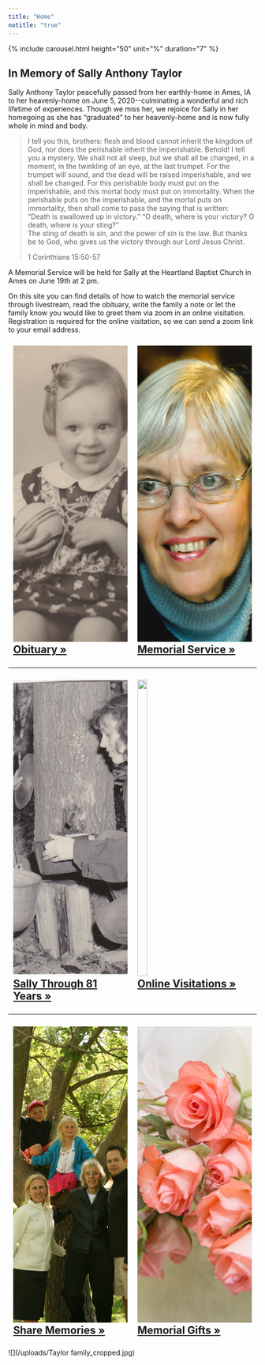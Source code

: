 ```yaml
---
title: "Home"
notitle: "true"
---
```


{% include carousel.html height="50" unit="%" duration="7" %}

## In Memory of Sally Anthony Taylor

Sally Anthony Taylor peacefully passed from her earthly-home in Ames, IA to her heavenly-home on June 5, 2020--culminating a wonderful and rich lifetime of experiences.   Though we miss her, we rejoice for Sally in her homegoing as she has “graduated” to her heavenly-home and is now fully whole in mind and body.  

>I tell you this, brothers: flesh and blood cannot inherit the kingdom of God, nor does the perishable inherit the imperishable. Behold! I tell you a mystery. We shall not all sleep, but we shall all be changed, in a moment, in the twinkling of an eye, at the last trumpet. For the trumpet will sound, and the dead will be raised imperishable, and we shall be changed. For this perishable body must put on the imperishable, and this mortal body must put on immortality. When the perishable puts on the imperishable, and the mortal puts on immortality, then shall come to pass the saying that is written:  
>“Death is swallowed up in victory.”  “O death, where is your victory?  O death, where is your sting?”  
The sting of death is sin, and the power of sin is the law. But thanks be to God, who gives us the victory through our Lord Jesus Christ.
>
>1 Corinthians 15:50-57


A Memorial Service will be held for Sally at the Heartland Baptist Church in Ames on June 19th at 2 pm. 

On this site you can find details of how to watch the memorial service through livestream, read the obituary, write the family a note or let the family know you would like to greet them via zoom in an online visitation. Registration is required for the online visitation, so we can send a zoom link to your email address.

<div style="display: flex;">
<div style="flex-basis: 100%; padding: 10px">
<a href="/obituary">
<img src="/uploads/(1a) 5_square.jpg" style="height: 600px; width: max-content; object-fit: cover;">
<h2 style="margin: 0;" id="obituary">Obituary »</h2>
</a>
</div>
<hr>
<div style="flex-basis: 100%; padding: 10px">
<a href="/memorial-serivce">
<img src="/uploads/Taylor_Sally_6_5_2020.jpg" style="height: 600px; width: max-content; object-fit: cover;">
<h2 style="margin: 0;" id="memorial-service">Memorial Service »</h2>
</a>
</div>
</div>
<hr>
<div style="display: flex;">
<div style="flex-basis: 100%; padding: 10px">
<a href="/sally-through-81-years">
<img src="/uploads/(1a) 8.jpg" style="height: 600px; width: max-content; object-fit: cover;">
<h2 style="margin: 0;" id="sally-through-81-years">Sally Through 81 Years »</h2>
</a>
</div>
<hr>
<div style="flex-basis: 100%; padding: 10px">
<a href="/online-visitations">
<img src="/uploads/IMG_9838.JPG" style="height: 600px; width: max-content; object-fit: cover;">
<h2 style="margin: 0;" id="online-visitations">Online Visitations »</h2>
</a>
</div>
</div>
<hr>
<div style="display: flex;">
<div style="flex-basis: 100%; padding: 10px">
<a href="/share-memories">
<img src="/uploads/IMG_8048.JPG" style="height: 600px; width: max-content; object-fit: cover;">
<h2 style="margin: 0;" id="share-memories">Share Memories »</h2>
</a>
</div>
<hr>
<div style="flex-basis: 100%; padding: 10px">
<a href="/memorial-gifts">
<img src="/uploads/flower-4721524_1920.jpg" style="height: 600px; width: max-content; object-fit: cover;">
<h2 style="margin: 0;" id="memorial-gifts">Memorial Gifts »</h2>
</a>
</div>
</div>

![](/uploads/Taylor family_cropped.jpg)
